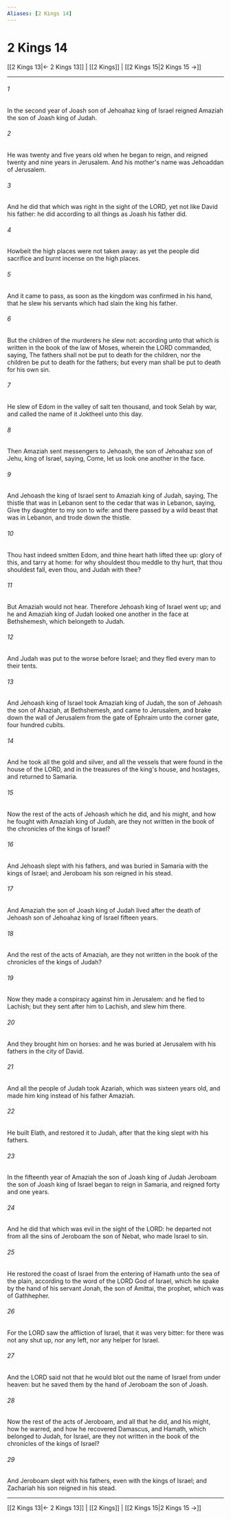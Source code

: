 ```yaml
---
Aliases: [2 Kings 14]
---
```

# 2 Kings 14

[[2 Kings 13|← 2 Kings 13]] | [[2 Kings]] | [[2 Kings 15|2 Kings 15 →]]
***



###### 1 
In the second year of Joash son of Jehoahaz king of Israel reigned Amaziah the son of Joash king of Judah. 

###### 2 
He was twenty and five years old when he began to reign, and reigned twenty and nine years in Jerusalem. And his mother's name was Jehoaddan of Jerusalem. 

###### 3 
And he did that which was right in the sight of the LORD, yet not like David his father: he did according to all things as Joash his father did. 

###### 4 
Howbeit the high places were not taken away: as yet the people did sacrifice and burnt incense on the high places. 

###### 5 
And it came to pass, as soon as the kingdom was confirmed in his hand, that he slew his servants which had slain the king his father. 

###### 6 
But the children of the murderers he slew not: according unto that which is written in the book of the law of Moses, wherein the LORD commanded, saying, The fathers shall not be put to death for the children, nor the children be put to death for the fathers; but every man shall be put to death for his own sin. 

###### 7 
He slew of Edom in the valley of salt ten thousand, and took Selah by war, and called the name of it Joktheel unto this day. 

###### 8 
Then Amaziah sent messengers to Jehoash, the son of Jehoahaz son of Jehu, king of Israel, saying, Come, let us look one another in the face. 

###### 9 
And Jehoash the king of Israel sent to Amaziah king of Judah, saying, The thistle that was in Lebanon sent to the cedar that was in Lebanon, saying, Give thy daughter to my son to wife: and there passed by a wild beast that was in Lebanon, and trode down the thistle. 

###### 10 
Thou hast indeed smitten Edom, and thine heart hath lifted thee up: glory of this, and tarry at home: for why shouldest thou meddle to thy hurt, that thou shouldest fall, even thou, and Judah with thee? 

###### 11 
But Amaziah would not hear. Therefore Jehoash king of Israel went up; and he and Amaziah king of Judah looked one another in the face at Bethshemesh, which belongeth to Judah. 

###### 12 
And Judah was put to the worse before Israel; and they fled every man to their tents. 

###### 13 
And Jehoash king of Israel took Amaziah king of Judah, the son of Jehoash the son of Ahaziah, at Bethshemesh, and came to Jerusalem, and brake down the wall of Jerusalem from the gate of Ephraim unto the corner gate, four hundred cubits. 

###### 14 
And he took all the gold and silver, and all the vessels that were found in the house of the LORD, and in the treasures of the king's house, and hostages, and returned to Samaria. 

###### 15 
Now the rest of the acts of Jehoash which he did, and his might, and how he fought with Amaziah king of Judah, are they not written in the book of the chronicles of the kings of Israel? 

###### 16 
And Jehoash slept with his fathers, and was buried in Samaria with the kings of Israel; and Jeroboam his son reigned in his stead. 

###### 17 
And Amaziah the son of Joash king of Judah lived after the death of Jehoash son of Jehoahaz king of Israel fifteen years. 

###### 18 
And the rest of the acts of Amaziah, are they not written in the book of the chronicles of the kings of Judah? 

###### 19 
Now they made a conspiracy against him in Jerusalem: and he fled to Lachish; but they sent after him to Lachish, and slew him there. 

###### 20 
And they brought him on horses: and he was buried at Jerusalem with his fathers in the city of David. 

###### 21 
And all the people of Judah took Azariah, which was sixteen years old, and made him king instead of his father Amaziah. 

###### 22 
He built Elath, and restored it to Judah, after that the king slept with his fathers. 

###### 23 
In the fifteenth year of Amaziah the son of Joash king of Judah Jeroboam the son of Joash king of Israel began to reign in Samaria, and reigned forty and one years. 

###### 24 
And he did that which was evil in the sight of the LORD: he departed not from all the sins of Jeroboam the son of Nebat, who made Israel to sin. 

###### 25 
He restored the coast of Israel from the entering of Hamath unto the sea of the plain, according to the word of the LORD God of Israel, which he spake by the hand of his servant Jonah, the son of Amittai, the prophet, which was of Gathhepher. 

###### 26 
For the LORD saw the affliction of Israel, that it was very bitter: for there was not any shut up, nor any left, nor any helper for Israel. 

###### 27 
And the LORD said not that he would blot out the name of Israel from under heaven: but he saved them by the hand of Jeroboam the son of Joash. 

###### 28 
Now the rest of the acts of Jeroboam, and all that he did, and his might, how he warred, and how he recovered Damascus, and Hamath, which belonged to Judah, for Israel, are they not written in the book of the chronicles of the kings of Israel? 

###### 29 
And Jeroboam slept with his fathers, even with the kings of Israel; and Zachariah his son reigned in his stead.

***
[[2 Kings 13|← 2 Kings 13]] | [[2 Kings]] | [[2 Kings 15|2 Kings 15 →]]
